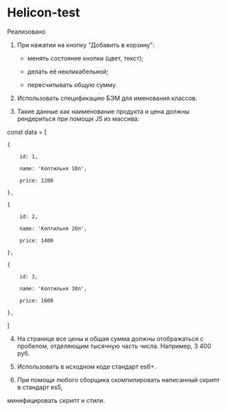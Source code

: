 # Helicon-test
Реализовано
1. При нажатии на кнопку "Добавить в корзину":

    * менять состояние кнопки (цвет, текст);

    * делать её некликабельной;

    * пересчитывать общую сумму.

 
2. Использовать спецификацию БЭМ для именования классов.

 
3. Такие данные как наименование продукта и цена должны рендериться при помощи JS из массива:

const data = [

    {

        id: 1,

        name: 'Коптильня 10л',

        price: 1200

    },

    {

        id: 2,

        name: 'Коптильня 20л',

        price: 1400

    },

    {

        id: 3,

        name: 'Коптильня 30л',

        price: 1600

    },

]

 
4. На странице все цены и общая сумма должны отображаться с пробелом, отделяющим тысячную часть числа. Например, 3 400 руб.

 
5. Использовать в исходном коде стандарт es6+.

 
6. При помощи любого сборщика скомпилировать написанный скрипт в стандарт es5, 

минифицировать скрипт и стили.

